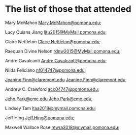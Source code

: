 # The list of those that attended

Mary McMahon Mary.McMahon@pomona.edu;

Lucy Quiana Jiang ljtu2015@MyMail.pomona.edu;

Claire Nettleton Claire.Nettleton@pomona.edu;

Raequan Divine Nelson rdnw2015@MyMail.pomona.edu;

Andre Cavalcanti Andre.Cavalcanti@pomona.edu;

Nilda Feliciano nf014747@pomona.edu;

Jeanine.Finn@claremont.edu Jeanine.Finn@claremont.edu;

Andrew C. Crawford acc04747@pomona.edu;

Jeho.Park@cmc.edu Jeho.Park@cmc.edu;

Lindsey Tam ltaa2018@mymail.pomona.edu;

Jeff Hing Jeff.Hing@pomona.edu;

Maxwell Wallace Rose mwra2018@mymail.pomona.edu;


